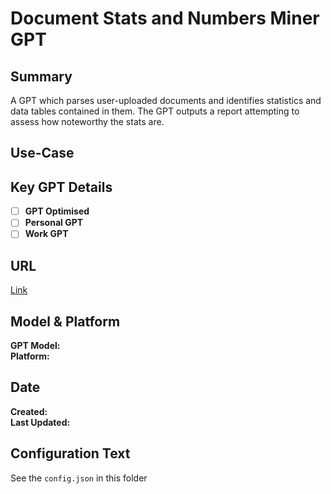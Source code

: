 # Document Stats and Numbers Miner GPT

## Summary

A GPT which parses user-uploaded documents and identifies statistics and data tables contained in them. The GPT outputs a report attempting to assess how noteworthy the stats are.

## Use-Case

## Key GPT Details

- [ ] **GPT Optimised**  
- [ ] **Personal GPT**  
- [ ] **Work GPT**

## URL

[Link](https://www.customgpt.com)

## Model & Platform

**GPT Model:**  
**Platform:**

## Date


**Created:**   
**Last Updated:** 

## Configuration Text

See the `config.json` in this folder